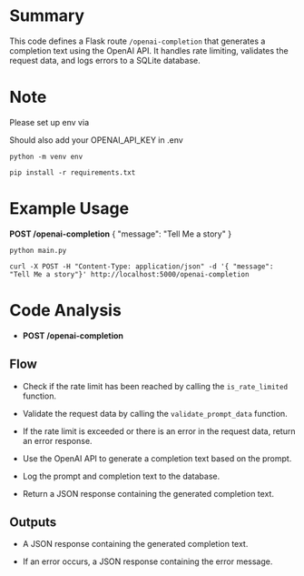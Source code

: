 # Summary
This code defines a Flask route `/openai-completion` that generates a completion text using the OpenAI API. It handles rate limiting, validates the request data, and logs errors to a SQLite database.

# Note
Please set up env via 

Should also add your OPENAI_API_KEY in .env

`
python -m venv env
`

`
pip install -r requirements.txt
`

# Example Usage

**POST /openai-completion**
{
  "message": "Tell Me a story"
}

`
python main.py
`

`
curl -X POST
    -H "Content-Type: application/json"
    -d '{ "message": "Tell Me a story"}' http://localhost:5000/openai-completion
`

# Code Analysis
- **POST /openai-completion**
## Flow

- Check if the rate limit has been reached by calling the `is_rate_limited` function.

- Validate the request data by calling the `validate_prompt_data` function.

- If the rate limit is exceeded or there is an error in the request data, return an error response.

- Use the OpenAI API to generate a completion text based on the prompt.

- Log the prompt and completion text to the database.

- Return a JSON response containing the generated completion text.

## Outputs

- A JSON response containing the generated completion text.

- If an error occurs, a JSON response containing the error message.
